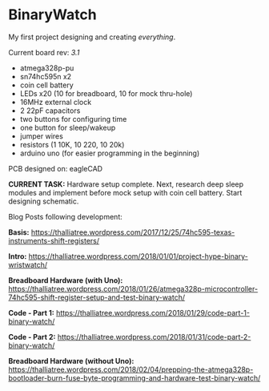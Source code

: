 # BinaryWatch
My first project designing and creating *everything*. 

Current board rev: *3.1*

  * atmega328p-pu
  * sn74hc595n x2
  * coin cell battery
  * LEDs x20 (10 for breadboard, 10 for mock thru-hole)
  * 16MHz external clock
  * 2 22pF capacitors
  * two buttons for configuring time
  * one button for sleep/wakeup
  * jumper wires
  * resistors (1 10K, 10 220, 10 20k)
  * arduino uno (for easier programming in the beginning)

PCB designed on: eagleCAD



**CURRENT TASK:** Hardware setup complete. Next, research deep sleep modules and implement before mock setup with coin cell battery. Start designing schematic.

Blog Posts following development:

**Basis:**   https://thalliatree.wordpress.com/2017/12/25/74hc595-texas-instruments-shift-registers/

**Intro:**   https://thalliatree.wordpress.com/2018/01/01/project-hype-binary-wristwatch/

**Breadboard Hardware (with Uno):**   https://thalliatree.wordpress.com/2018/01/26/atmega328p-microcontroller-74hc595-shift-register-setup-and-test-binary-watch/

**Code - Part 1:**   https://thalliatree.wordpress.com/2018/01/29/code-part-1-binary-watch/

**Code - Part 2:**   https://thalliatree.wordpress.com/2018/01/31/code-part-2-binary-watch/

**Breadboard Hardware (without Uno):** https://thalliatree.wordpress.com/2018/02/04/prepping-the-atmega328p-bootloader-burn-fuse-byte-programming-and-hardware-test-binary-watch/
